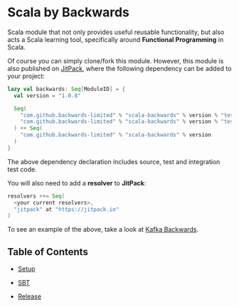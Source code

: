 # Scala by Backwards

Scala module that not only provides useful reusable functionality, but also acts a Scala learning tool, specifically around **Functional Programming** in Scala.

Of course you can simply clone/fork this module.
However, this module is also published on [JitPack](https://jitpack.io), where the following dependency can be added to your project:

```scala
lazy val backwards: Seq[ModuleID] = {
  val version = "1.0.8"

  Seq(
    "com.github.backwards-limited" % "scala-backwards" % version % "test, it" classifier "tests",
    "com.github.backwards-limited" % "scala-backwards" % version % "test, it" classifier "it"
  ) ++ Seq(
    "com.github.backwards-limited" % "scala-backwards" % version
  )
}
```

The above dependency declaration includes source, test and integration test code.

You will also need to add a **resolver** to **JitPack**:

```scala
resolvers ++= Seq(
  <your current resolvers>,
  "jitpack" at "https://jitpack.io"
)
```

To see an example of the above, take a look at [Kafka Backwards](https://github.com/backwards-limited/kafka-backwards).

## Table of Contents

- [Setup](docs/setup.md)

- [SBT](docs/sbt.md)

- [Release](docs/release.md)
